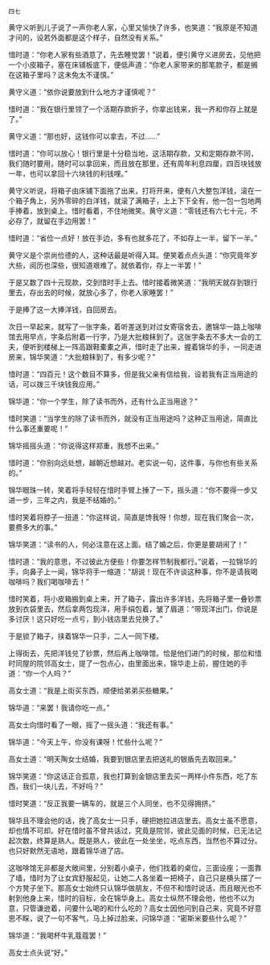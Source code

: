     四七 

   黄守义听到儿子说了一声你老人家，心里又愉快了许多，也笑道：“我原是不知道才问的，设若外面都是这个样子，自然没有关系。”

   惜时道：“你老人家有些酒意了，先去睡觉罢！”说着，便引黄守义进房去，见他把一个小皮箱子，塞在床铺板底下，便低声道：“你老人家带来的那笔款子，都是搁在这箱子里吗？这未免太不谨慎。”

   黄守义道：“依你说要放到什么地方才谨慎呢？”

   惜时道：“我在银行里领了一个活期存款折子，你拿出钱来，我一齐和你存上就是了。”

   黄守义道：“那也好，这钱你可以拿去，不过……”

   惜时道：“你可以放心！银行里是十分稳当地，这活期存款，又和定期存款不同，我们随时要用，随时可以拿回来，而且放在那里，还有周年利息四厘，四百块钱放一年，也可以拿回十六块钱的利钱哩。”

   黄守义听说，将箱子由床铺下面拖了出来，打将开来，便有八大整包洋钱，滚在一个箱子角上，另外零碎的白洋钱，就滚了满箱子，上上下下全有，他一包一包地两手捧着，放到桌上。惜时看着，不住地微笑。黄守义道：“零钱还有六七十元，不必存了，就留在手边用罢！”

   惜时道：“省俭一点好！放在手边，多有也就多花了，不如存上一半，留下一半。”

   黄守义是个崇尚俭德的人，这种话最是听得入耳。便笑着点点头道：“你究竟年岁大些，阅历也深些，很知道艰难了。就依着你，存上一半罢！”

   于是又数了四十元现款，交到惜时手上去。惜时接着微笑道：“我明天就存到银行里去，存出去的时候，就放心多了，你老人家睡罢！”

   于是捧了这一大捧洋钱，自回房去。

   次日一早起来，就写了一张字条，着听差送到对过女寄宿舍去，邀锦华一路上咖啡馆去用早点，字条后附着一行字，乃是大批粮秣到了。这张字条去不多大一会的工夫，便听到楼梯上一阵高跟鞋橐橐之声，惜时走了出来，握着锦华的手，一同走进房来，锦华笑道：“大批粮秣到了，有多少呢？”

   惜时道：“四百元！这个数目不算多，但是我父亲有信给我，设若我有正当用途的话，可以拨三千块钱我应用。”

   锦华道：“你一个学生，除了读书而外，还有什么正当用途？”

   惜时笑道：“当学生的除了读书而外，就没有正当用途吗？这种正当用途，简直比什么事还重要呢！”

   锦华摇摇头道：“你说得这样郑重，我想不出来。”

   惜时道：“你别向远处想，越朝近想越对。老实说一句，这件事，与你也有些关系的。”

   锦华眼珠一转，笑着将手轻轻在惜时手臂上捶了一下，摇头道：“你不要得一步又进一步，三年之内，我是不结婚的。”

   惜时笑着将脖子一扭道：“你这样说，简直是馋我呀！你想，现在我们聚会一次，要费多大的事。”

   锦华笑道：“读书的人，何必注意在这上面。结了婚之后，你更是要胡闹了！”

   惜时道：“我的意思，不过彼此方便些！你要怎样节制我都行。”说着，一拉锦华的手，向鼻子上一闻，锦华将手一缩道：“胡说！现在不许谈这种事，你不是请我喝咖啡吗？我们喝咖啡去！”

   惜时笑着，将小皮箱搬到桌上来，开了箱子，露出许多洋钱，先将箱子里一叠钞票放到衣袋里去，然后拿两包现洋，用手绢包着，皱了眉道：“带现洋出门，你说是多讨厌！这只好吃一点亏，到小钱店里去兑换了。”

   于是锁了箱子，挟着锦华一只手，二人一同下楼。

   上得街去，先把洋钱兑了钞票，然后再上咖啡馆。恰是他们进门的时候，那位和惜时同屋的院邻高女士，提了一包点心，由里面出来，锦华走上前，握住她的手道：“你一个人吗？”

   高女士道：“我是上街买东西，顺便给弟弟买些糖果。”

   锦华道：“来罢！我请你吃一点。”

   高女士向惜时看了一眼，摇了一摇头道：“我还有事。”

   锦华道：“今天上午，你没有课呀！忙些什么呢？”

   高女士道：“明天陶女士结婚，我要到银店里去把送礼的银盾先去取回来。”

   锦华笑道：“你这话正合孤意，我也打算到金银店里去买一两样小件东西，吃了东西，我们一块儿去，不好吗？”

   惜时笑道：“反正我要一辆车的，就是三个人同坐，也不见得拥挤。”

   锦华且不理会他的话，挽了高女士一只手，硬把她拉进店里去。高女士虽不愿意，却也情不可却。好在惜时虽不曾共话过，究竟是院邻，彼此见面的时候，已无法记起次数，终算是熟人。既是熟人，彼此在一处坐坐，吃点东西，当然也不算过分。也只好默然无语地，跟着锦华进了店。

   这咖啡馆无非都是大敞间里，分别着小桌子，他们找着的桌位，三面设座；一面靠了墙，惜时为了让女宾舒服起见，让她二人各坐着一把椅子，自己只是横头摆了一个方凳子坐下。那高女士始终只认锦华做朋友，不但不和惜时说话，而且眼光也不射到他身上来，惜时的目标，全在锦华身上。高女士纵然不理会他，他也不以为意，只管谦逊着，问要什么喝的和什么吃的？高女士因他问到自己来，究竟不好意思不睬，说了一句不客气，马上掉过脸来，问锦华道：“密斯米要些什么呢？”

   锦华道：“我喝杯牛乳蔻蔻罢！”

   高女士点头说“好。”

